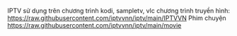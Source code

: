 IPTV sử dụng trên chương trình kodi, sampletv, vlc
chương trình truyền hình:
https://raw.githubusercontent.com/iptvvnn/iptv/main/IPTVVN
Phim chuyện
https://raw.githubusercontent.com/iptvvnn/iptv/main/movie
